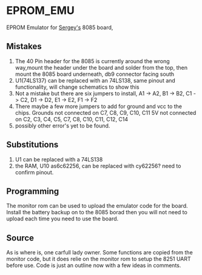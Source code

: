 # EPROM_EMU
EPROM Emulator for [Sergey's](http://www.malinov.com/Home/sergeys-projects/minimax8085) 8085 board,

## Mistakes
1. The 40 Pin header for the 8085 is currently around the wrong way,mount the header under the board and solder from the top, then mount the 8085 board underneath, db9 connector facing south
2. U1(74LS137) can be replaced with an 74LS138, same pinout and functionality, will change schematics to show this
3. Not a mistake but there are six jumpers to install, A1 -> A2, B1 -> B2, C1 -> C2, D1 -> D2, E1 -> E2, F1 -> F2
4. There maybe a few more jumpers to add for ground and vcc to the chips.
   Grounds not connected on C7, C8, C9, C10, C11
   5V not connected on C2, C3, C4, C5, C7, C8, C10, C11, C12, C14
5. possibly other error's yet to be found.

## Substitutions 
1. U1 can be replaced with a 74LS138
2. the RAM, U10 as6c62256, can be replaced with cy62256? need to confirm pinout.

## Programming
The monitor rom can be used to upload the emulator code for the board.
Install the battery backup on to the 8085 borad then you will not need to upload each time you need to use the board.

## Source
As is where is, one carfull lady owner.
Some functions are copied from the monitor code, but it does relie on the monitor rom to setup the 8251 UART before use.
Code is just an outline now with a few ideas in comments.

